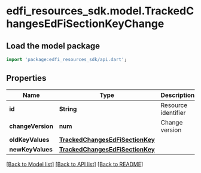 # edfi_resources_sdk.model.TrackedChangesEdFiSectionKeyChange

## Load the model package
```dart
import 'package:edfi_resources_sdk/api.dart';
```

## Properties
Name | Type | Description | Notes
------------ | ------------- | ------------- | -------------
**id** | **String** | Resource identifier | [optional] 
**changeVersion** | **num** | Change version | [optional] 
**oldKeyValues** | [**TrackedChangesEdFiSectionKey**](TrackedChangesEdFiSectionKey.md) |  | [optional] 
**newKeyValues** | [**TrackedChangesEdFiSectionKey**](TrackedChangesEdFiSectionKey.md) |  | [optional] 

[[Back to Model list]](../README.md#documentation-for-models) [[Back to API list]](../README.md#documentation-for-api-endpoints) [[Back to README]](../README.md)


